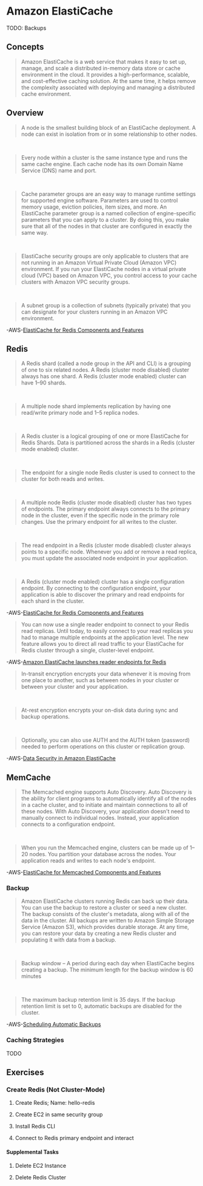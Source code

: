 # Amazon ElastiCache

TODO: Backups

## Concepts

> Amazon ElastiCache is a web service that makes it easy to set up, manage, and scale a distributed in-memory data store or cache environment in the cloud. It provides a high-performance, scalable, and cost-effective caching solution. At the same time, it helps remove the complexity associated with deploying and managing a distributed cache environment.

## Overview

> A node is the smallest building block of an ElastiCache deployment. A node can exist in isolation from or in some relationship to other nodes.

&nbsp;

> Every node within a cluster is the same instance type and runs the same cache engine. Each cache node has its own Domain Name Service (DNS) name and port.

&nbsp;

> Cache parameter groups are an easy way to manage runtime settings for supported engine software. Parameters are used to control memory usage, eviction policies, item sizes, and more. An ElastiCache parameter group is a named collection of engine-specific parameters that you can apply to a cluster. By doing this, you make sure that all of the nodes in that cluster are configured in exactly the same way.

&nbsp;

> ElastiCache security groups are only applicable to clusters that are not running in an Amazon Virtual Private Cloud (Amazon VPC) environment. If you run your ElastiCache nodes in a virtual private cloud (VPC) based on Amazon VPC, you control access to your cache clusters with Amazon VPC security groups.

&nbsp;

> A subnet group is a collection of subnets (typically private) that you can designate for your clusters running in an Amazon VPC environment.

-AWS-[ElastiCache for Redis Components and Features](https://docs.aws.amazon.com/AmazonElastiCache/latest/red-ug/WhatIs.Components.html)

## Redis

> A Redis shard (called a node group in the API and CLI) is a grouping of one to six related nodes. A Redis (cluster mode disabled) cluster always has one shard. A Redis (cluster mode enabled) cluster can have 1–90 shards.

&nbsp;

> A multiple node shard implements replication by having one read/write primary node and 1–5 replica nodes.

&nbsp;

> A Redis cluster is a logical grouping of one or more ElastiCache for Redis Shards. Data is partitioned across the shards in a Redis (cluster mode enabled) cluster.

&nbsp;

> The endpoint for a single node Redis cluster is used to connect to the cluster for both reads and writes.

&nbsp;

> A multiple node Redis (cluster mode disabled) cluster has two types of endpoints. The primary endpoint always connects to the primary node in the cluster, even if the specific node in the primary role changes. Use the primary endpoint for all writes to the cluster.

&nbsp;

> The read endpoint in a Redis (cluster mode disabled) cluster always points to a specific node. Whenever you add or remove a read replica, you must update the associated node endpoint in your application.

&nbsp;

> A Redis (cluster mode enabled) cluster has a single configuration endpoint. By connecting to the configuration endpoint, your application is able to discover the primary and read endpoints for each shard in the cluster.

-AWS-[ElastiCache for Redis Components and Features](https://docs.aws.amazon.com/AmazonElastiCache/latest/red-ug/WhatIs.Components.html)

> You can now use a single reader endpoint to connect to your Redis read replicas. Until today, to easily connect to your read replicas you had to manage multiple endpoints at the application level. The new feature allows you to direct all read traffic to your ElastiCache for Redis cluster through a single, cluster-level endpoint.

-AWS-[Amazon ElastiCache launches reader endpoints for Redis](https://aws.amazon.com/about-aws/whats-new/2019/06/amazon-elasticache-launches-reader-endpoint-for-redis/)

> In-transit encryption encrypts your data whenever it is moving from one place to another, such as between nodes in your cluster or between your cluster and your application.

&nbsp;

> At-rest encryption encrypts your on-disk data during sync and backup operations.

&nbsp;

> Optionally, you can also use AUTH and the AUTH token (password) needed to perform operations on this cluster or replication group.

-AWS-[Data Security in Amazon ElastiCache](https://docs.aws.amazon.com/AmazonElastiCache/latest/red-ug/encryption.html)

## MemCache

> The Memcached engine supports Auto Discovery. Auto Discovery is the ability for client programs to automatically identify all of the nodes in a cache cluster, and to initiate and maintain connections to all of these nodes. With Auto Discovery, your application doesn't need to manually connect to individual nodes. Instead, your application connects to a configuration endpoint.

&nbsp;

> When you run the Memcached engine, clusters can be made up of 1–20 nodes. You partition your database across the nodes. Your application reads and writes to each node's endpoint.

-AWS-[ElastiCache for Memcached Components and Features](https://docs.aws.amazon.com/AmazonElastiCache/latest/mem-ug/WhatIs.Components.html)

### Backup

> Amazon ElastiCache clusters running Redis can back up their data. You can use the backup to restore a cluster or seed a new cluster. The backup consists of the cluster's metadata, along with all of the data in the cluster. All backups are written to Amazon Simple Storage Service (Amazon S3), which provides durable storage. At any time, you can restore your data by creating a new Redis cluster and populating it with data from a backup.

&nbsp;

> Backup window – A period during each day when ElastiCache begins creating a backup. The minimum length for the backup window is 60 minutes

&nbsp;

> The maximum backup retention limit is 35 days. If the backup retention limit is set to 0, automatic backups are disabled for the cluster.

-AWS-[Scheduling Automatic Backups](https://docs.aws.amazon.com/AmazonElastiCache/latest/red-ug/backups-automatic.html)

### Caching Strategies

TODO

## Exercises

### Create Redis (Not Cluster-Mode)

1. Create Redis; Name: hello-redis

2. Create EC2 in same security group

3. Install Redis CLI

4. Connect to Redis primary endpoint and interact

#### Supplemental Tasks

1. Delete EC2 Instance

2. Delete Redis Cluster
